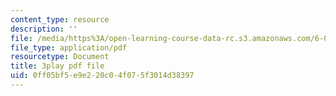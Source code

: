 ```yaml
---
content_type: resource
description: ''
file: /media/https%3A/open-learning-course-data-rc.s3.amazonaws.com/6-042j-mathematics-for-computer-science-spring-2015/0ff05bf5e9e220c04f075f3014d38397_wJzBU7Do1ls.pdf
file_type: application/pdf
resourcetype: Document
title: 3play pdf file
uid: 0ff05bf5-e9e2-20c0-4f07-5f3014d38397
---
```


